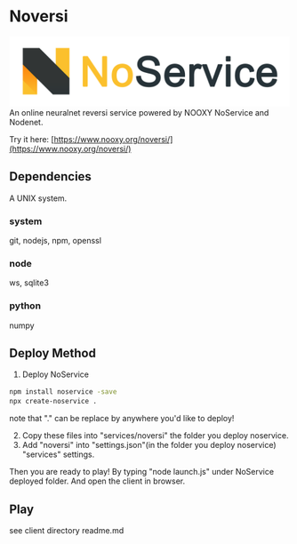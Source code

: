 # Noversi 
[![](https://raw.githubusercontent.com/NOOXY-inc/Art-Collection/master/NoService/NoService.png)](https://github.com/noOXY-research/noservice)
An online neuralnet reversi service powered by NOOXY NoService and Nodenet.

Try it here: [https://www.nooxy.org/noversi/](https://www.nooxy.org/noversi/)

## Dependencies
A UNIX system.

### system
git, nodejs, npm, openssl

### node
ws, sqlite3

### python
numpy

## Deploy Method

1. Deploy NoService
```bash
npm install noservice -save
npx create-noservice .
```
note that "." can be replace by anywhere you'd like to deploy!

2. Copy these files into "services/noversi"  the folder you deploy noservice.
3. Add "noversi" into "settings.json"(in the folder you deploy noservice) "services" settings.

Then you are ready to play! By typing "node launch.js" under NoService deployed folder. And open the client in browser.

## Play
see client directory readme.md
